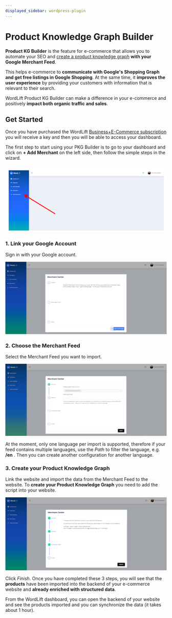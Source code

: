 ```yaml
---
displayed_sidebar: wordpress-plugin
---
```


# Product Knowledge Graph Builder

**Product KG Builder** is the feature for e-commerce that allows you to automate your SEO and [create a product knowledge graph](https://wordlift.io/blog/en/how-build-product-knowledge-graph/) **with your Google Merchant Feed**.

This helps e-commerce to **communicate with Google's Shopping Graph and get free listings in Google Shopping**. At the same time, it **improves the user experience** by providing your customers with information that is relevant to their search.

WordLift Product KG Builder can make a difference in your e-commerce and positively **impact both organic traffic and sales**.

## Get Started

Once you have purchased the WordLift [Business+E-Commerce subscription](https://wordlift.io/business/) you will receive a key and then you will be able to access your dashboard.

The first step to start using your PKG Builder is to go to your dashboard and click on **+ Add Merchant** on the left side, then follow the simple steps in the wizard.

![image](./images/pkg-builder0.png)

### 1. Link your Google Account

Sign in with your Google account.

![image](./images/pkg-builder1.png)

### 2. Choose the Merchant Feed

Select the Merchant Feed you want to import.

![image](./images/pkg-builder2.png)

At the moment, only one language per import is supported, therefore if your feed contains multiple languages, use the *Path* to filter the language, e.g. **/en** . Then you can create another configuration for another language.

### 3. Create your Product Knowledge Graph

Link the website and import the data from the Merchant Feed to the website.
To **create your Product Knowledge Graph** you need to add the script into your website.

![image](./images/pkg-builder3.png)

Click *Finish*. Once you have completed these 3 steps, you will see that the **products** have been imported into the backend of your e-commerce website and **already enriched with structured data**.

From the WordLift dashboard, you can open the backend of your website and see the products imported and you can synchronize the data (it takes about 1 hour).
